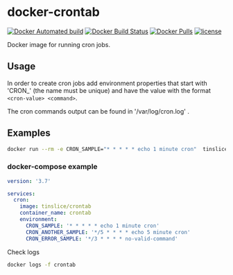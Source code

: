 # docker-crontab

[![Docker Automated build](https://img.shields.io/docker/cloud/automated/tinslice/crontab.svg?style=flat)](https://hub.docker.com/r/tinslice/crontab/builds)
[![Docker Build Status](https://img.shields.io/docker/cloud/build/tinslice/crontab.svg?style=flat)](https://hub.docker.com/r/tinslice/crontab/builds)
[![Docker Pulls](https://img.shields.io/docker/pulls/tinslice/crontab.svg?style=flat)](https://hub.docker.com/r/tinslice/crontab/)
[![license](https://img.shields.io/github/license/tinslice/docker-crontab.svg)](https://github.com/tinslice/docker-crontab)

Docker image for running cron jobs.

## Usage

In order to create cron jobs add environment properties that start with 'CRON_' (the name must be unique) and have the value with the format `<cron-value> <command>`.

The cron commands output can be found in '/var/log/cron.log' .

## Examples

```bash
docker run --rm -e CRON_SAMPLE="* * * * * echo 1 minute cron"  tinslice/crontab
```

### docker-compose example

```yaml
version: '3.7'

services:
  cron:
    image: tinslice/crontab
    container_name: crontab
    environment: 
      CRON_SAMPLE: '* * * * * echo 1 minute cron'
      CRON_ANOTHER_SAMPLE: '*/5 * * * * echo 5 minute cron'
      CRON_ERROR_SAMPLE: '*/3 * * * * no-valid-command'
```

Check logs

```bash
docker logs -f crontab
```